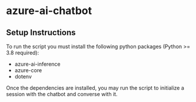 # azure-ai-chatbot

## Setup Instructions

To run the script you must install the following python packages (Python >= 3.8 required):
<ul>
    <li>azure-ai-inference</li>
    <li>azure-core</li>
    <li>dotenv</li>
</ul>

Once the dependencies are installed, you may run the script to initialize a session 
with the chatbot and converse with it.